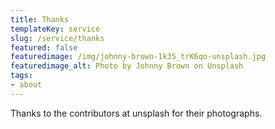 ```yaml
---
title: Thanks
templateKey: service
slug: /service/thanks
featured: false
featuredimage: /img/johnny-brown-1k35_trK6qo-unsplash.jpg
featuredimage_alt: Photo by Johnny Brown on Unsplash
tags:
- about
---
```

Thanks to the contributors at unsplash for their photographs.